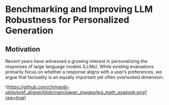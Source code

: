 # Benchmarking and Improving LLM Robustness for Personalized Generation

## Motivation

Recent years have witnessed a growing interest in personalizing the responses of large language models (LLMs). While existing evaluations primarily focus on whether a response aligns with a user’s preferences, we argue that factuality is an equally important yet often overlooked dimension.

!(https://github.com/chimaobi-okite/pref_aligner/blob/main/paper_images/jpg_math_example.png?raw=true)
